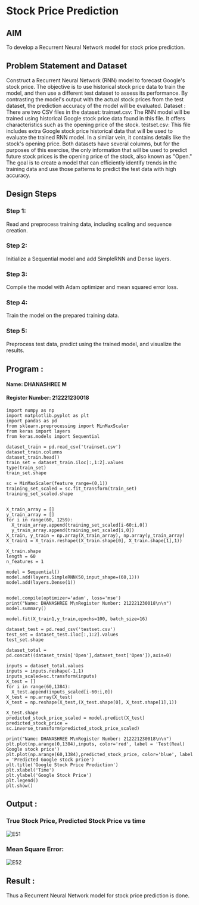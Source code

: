 # Stock Price Prediction

## AIM

To develop a Recurrent Neural Network model for stock price prediction.

## Problem Statement and Dataset 
Construct a Recurrent Neural Network (RNN) model to forecast Google's stock price. The objective is to use historical stock price data to train the model, and then use a different test dataset to assess its performance. By contrasting the model's output with the actual stock prices from the test dataset, the prediction accuracy of the model will be evaluated.
Dataset : There are two CSV files in the dataset:
trainset.csv: The RNN model will be trained using historical Google stock price data found in this file. It offers characteristics such as the opening price of the stock.
testset.csv: This file includes extra Google stock price historical data that will be used to evaluate the trained RNN model. In a similar vein, it contains details like the stock's opening price.
Both datasets have several columns, but for the purposes of this exercise, the only information that will be used to predict future stock prices is the opening price of the stock, also known as "Open."
The goal is to create a model that can efficiently identify trends in the training data and use those patterns to predict the test data with high accuracy.

## Design Steps

### Step 1:
Read and preprocess training data, including scaling and sequence creation.

### Step 2:
Initialize a Sequential model and add SimpleRNN and Dense layers.

### Step 3:
Compile the model with Adam optimizer and mean squared error loss.

### Step 4:
Train the model on the prepared training data.

### Step 5:
Preprocess test data, predict using the trained model, and visualize the results.

## Program :
#### Name: DHANASHREE M
#### Register Number: 212221230018
```
import numpy as np
import matplotlib.pyplot as plt
import pandas as pd
from sklearn.preprocessing import MinMaxScaler
from keras import layers
from keras.models import Sequential

dataset_train = pd.read_csv('trainset.csv')
dataset_train.columns
dataset_train.head()
train_set = dataset_train.iloc[:,1:2].values
type(train_set)
train_set.shape

sc = MinMaxScaler(feature_range=(0,1))
training_set_scaled = sc.fit_transform(train_set)
training_set_scaled.shape


X_train_array = []
y_train_array = []
for i in range(60, 1259):
  X_train_array.append(training_set_scaled[i-60:i,0])
  y_train_array.append(training_set_scaled[i,0])
X_train, y_train = np.array(X_train_array), np.array(y_train_array)
X_train1 = X_train.reshape((X_train.shape[0], X_train.shape[1],1))

X_train.shape
length = 60
n_features = 1

model = Sequential()
model.add(layers.SimpleRNN(50,input_shape=(60,1)))
model.add(layers.Dense(1))


model.compile(optimizer='adam', loss='mse')
print("Name: DHANASHREE M\nRegister Number: 212221230018\n\n")
model.summary()

model.fit(X_train1,y_train,epochs=100, batch_size=16)

dataset_test = pd.read_csv('testset.csv')
test_set = dataset_test.iloc[:,1:2].values
test_set.shape

dataset_total = pd.concat((dataset_train['Open'],dataset_test['Open']),axis=0)

inputs = dataset_total.values
inputs = inputs.reshape(-1,1)
inputs_scaled=sc.transform(inputs)
X_test = []
for i in range(60,1384):
  X_test.append(inputs_scaled[i-60:i,0])
X_test = np.array(X_test)
X_test = np.reshape(X_test,(X_test.shape[0], X_test.shape[1],1))

X_test.shape
predicted_stock_price_scaled = model.predict(X_test)
predicted_stock_price = sc.inverse_transform(predicted_stock_price_scaled)

print("Name: DHANASHREE M\nRegister Number: 212221230018\n\n")
plt.plot(np.arange(0,1384),inputs, color='red', label = 'Test(Real) Google stock price')
plt.plot(np.arange(60,1384),predicted_stock_price, color='blue', label = 'Predicted Google stock price')
plt.title('Google Stock Price Prediction')
plt.xlabel('Time')
plt.ylabel('Google Stock Price')
plt.legend()
plt.show()
```

## Output :

### True Stock Price, Predicted Stock Price vs time

![E51](https://github.com/user-attachments/assets/13cadd25-ac70-4970-9c37-be8097200645)


### Mean Square Error:

![E52](https://github.com/user-attachments/assets/e006783c-8e23-4590-bef7-4465fe1cd784)


## Result :
Thus a Recurrent Neural Network model for stock price prediction is done.
